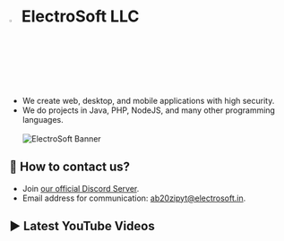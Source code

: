 # <img src="https://github.com/electrosoftllc/.github/raw/master/profile/icon.png" width="3%"/> ElectroSoft LLC
- We create web, desktop, and mobile applications with high security.
- We do projects in Java, PHP, NodeJS, and many other programming languages.
<br><br>
![ElectroSoft Banner](https://raw.githubusercontent.com/electrosoftllc/.github/master/profile/banner.png)

## 📱 How to contact us?
- Join [our official Discord Server](https://discord.gg/jsSGFeR).
- Email address for communication: [ab20zipyt@electrosoft.in](mailto:ab20zipyt@electrosoft.in).

## ▶️ Latest YouTube Videos
<!-- YOUTUBE:START -->
<!-- YOUTUBE:END -->
